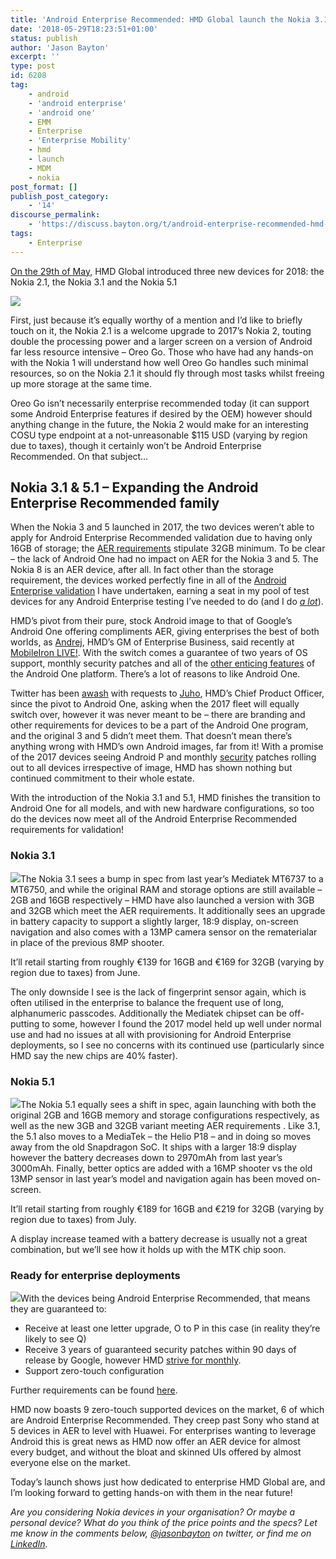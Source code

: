 ```yaml
---
title: 'Android Enterprise Recommended: HMD Global launch the Nokia 3.1 and Nokia 5.1'
date: '2018-05-29T18:23:51+01:00'
status: publish
author: 'Jason Bayton'
excerpt: ''
type: post
id: 6208
tag:
    - android
    - 'android enterprise'
    - 'android one'
    - EMM
    - Enterprise
    - 'Enterprise Mobility'
    - hmd
    - launch
    - MDM
    - nokia
post_format: []
publish_post_category:
    - '14'
discourse_permalink:
    - 'https://discuss.bayton.org/t/android-enterprise-recommended-hmd-global-launch-the-nokia-3-1-and-nokia-5-1/151'
tags:
    - Enterprise
---
```

[On the 29th of May,](https://www.youtube.com/watch?v=YPuygEsfOnM) HMD Global introduced three new devices for 2018: the Nokia 2.1, the Nokia 3.1 and the Nokia 5.1

![](https://cdn.bayton.org/uploads/2018/05/Nokia-2.1-e1527612545532.jpg)

First, just because it’s equally worthy of a mention and I’d like to briefly touch on it, the Nokia 2.1 is a welcome upgrade to 2017’s Nokia 2, touting double the processing power and a larger screen on a version of Android far less resource intensive – Oreo Go. Those who have had any hands-on with the Nokia 1 will understand how well Oreo Go handles such minimal resources, so on the Nokia 2.1 it should fly through most tasks whilst freeing up more storage at the same time.

Oreo Go isn’t necessarily enterprise recommended today (it can support some Android Enterprise features if desired by the OEM) however should anything change in the future, the Nokia 2 would make for an interesting COSU type endpoint at a not-unreasonable $115 USD (varying by region due to taxes), though it certainly won’t be Android Enterprise Recommended. On that subject…

Nokia 3.1 &amp; 5.1 – Expanding the Android Enterprise Recommended family
-------------------------------------------------------------------------

When the Nokia 3 and 5 launched in 2017, the two devices weren’t able to apply for Android Enterprise Recommended validation due to having only 16GB of storage; the [AER requirements](https://www.android.com/intl/en_uk/enterprise/recommended/requirements/) stipulate 32GB minimum. To be clear – the lack of Android One had no impact on AER for the Nokia 3 and 5. The Nokia 8 is an AER device, after all. In fact other than the storage requirement, the devices worked perfectly fine in all of the [Android Enterprise validation](/android/android-enterprise-device-support/#nokia-3) I have undertaken, earning a seat in my pool of test devices for any Android Enterprise testing I’ve needed to do (and I do [*a lot*](/android/)).

HMD’s pivot from their pure, stock Android image to that of Google’s Android One offering compliments AER, giving enterprises the best of both worlds, as [Andrej](https://www.linkedin.com/in/andrej-sonkin-059530b/), HMD’s GM of Enterprise Business, said recently at [MobileIron LIVE!](/2018/05/live-mobileiron-live-2018/). With the switch comes a guarantee of two years of OS support, monthly security patches and all of the [other enticing features](https://www.android.com/one/) of the Android One platform. There’s a lot of reasons to like Android One.

Twitter has been [awash](https://twitter.com/Nokiamobile/status/971330717224448000) with requests to [Juho](https://twitter.com/sarvikas), HMD’s Chief Product Officer, since the pivot to Android One, asking when the 2017 fleet will equally switch over, however it was never meant to be – there are branding and other requirements for devices to be a part of the Android One program, and the original 3 and 5 didn’t meet them. That doesn’t mean there’s anything wrong with HMD’s own Android images, far from it! With a promise of the 2017 devices seeing Android P and monthly [security](https://www.nokia.com/en_int/phones/security-updates) patches rolling out to all devices irrespective of image, HMD has shown nothing but continued commitment to their whole estate.

With the introduction of the Nokia 3.1 and 5.1, HMD finishes the transition to Android One for all models, and with new hardware configurations, so too do the devices now meet all of the Android Enterprise Recommended requirements for validation!

### Nokia 3.1

![](https://cdn.bayton.org/uploads/2018/05/Nokia-3.1-e1527611879730.jpg)The Nokia 3.1 sees a bump in spec from last year’s Mediatek MT6737 to a MT6750, and while the original RAM and storage options are still available – 2GB and 16GB respectively – HMD have also launched a version with 3GB and 32GB which meet the AER requirements. It additionally sees an upgrade in battery capacity to support a slightly larger, 18:9 display, on-screen navigation and also comes with a 13MP camera sensor on the rematerialar in place of the previous 8MP shooter.

It’ll retail starting from roughly €139 for 16GB and €169 for 32GB (varying by region due to taxes) from June.

The only downside I see is the lack of fingerprint sensor again, which is often utilised in the enterprise to balance the frequent use of long, alphanumeric passcodes. Additionally the Mediatek chipset can be off-putting to some, however I found the 2017 model held up well under normal use and had no issues at all with provisioning for Android Enterprise deployments, so I see no concerns with its continued use (particularly since HMD say the new chips are 40% faster).

### Nokia 5.1

![](https://cdn.bayton.org/uploads/2018/05/Nokia-5.1-11-e1527611944143.jpg)The Nokia 5.1 equally sees a shift in spec, again launching with both the original 2GB and 16GB memory and storage configurations respectively, as well as the new 3GB and 32GB variant meeting AER requirements . Like 3.1, the 5.1 also moves to a MediaTek – the Helio P18 – and in doing so moves away from the old Snapdragon SoC. It ships with a larger 18:9 display however the battery decreases down to 2970mAh from last year’s 3000mAh. Finally, better optics are added with a 16MP shooter vs the old 13MP sensor in last year’s model and navigation again has been moved on-screen.

It’ll retail starting from roughly €189 for 16GB and €219 for 32GB (varying by region due to taxes) from July.

A display increase teamed with a battery decrease is usually not a great combination, but we’ll see how it holds up with the MTK chip soon.

### Ready for enterprise deployments

![](https://cdn.bayton.org/uploads/2018/05/android-er_1x.png)With the devices being Android Enterprise Recommended, that means they are guaranteed to:

- Receive at least one letter upgrade, O to P in this case (in reality they’re likely to see Q)
- Receive 3 years of guaranteed security patches within 90 days of release by Google, however HMD [strive for monthly](https://www.nokia.com/en_int/phones/security-updates).
- Support zero-touch configuration

Further requirements can be found [here](https://www.android.com/enterprise/recommended/requirements/).

HMD now boasts 9 zero-touch supported devices on the market, 6 of which are Android Enterprise Recommended. They creep past Sony who stand at 5 devices in AER to level with Huawei. For enterprises wanting to leverage Android this is great news as HMD now offer an AER device for almost every budget, and without the bloat and skinned UIs offered by almost everyone else on the market.

Today’s launch shows just how dedicated to enterprise HMD Global are, and I’m looking forward to getting hands-on with them in the near future!

*Are you considering Nokia devices in your organisation? Or maybe a personal device? What do you think of the price points and the specs? Let me know in the comments below, [@jasonbayton](https://twitter.com/jasonbayton) on twitter, or find me on [LinkedIn](https://linkedin.com/in/jasonbayton).*